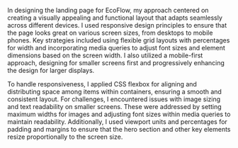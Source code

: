 In designing the landing page for EcoFlow, my approach centered on creating a visually appealing and functional layout that adapts seamlessly across different devices. I used responsive design principles to ensure that the page looks great on various screen sizes, from desktops to mobile phones. Key strategies included using flexible grid layouts with percentages for width and incorporating media queries to adjust font sizes and element dimensions based on the screen width. I also utilized a mobile-first approach, designing for smaller screens first and progressively enhancing the design for larger displays.

To handle responsiveness, I applied CSS flexbox for aligning and distributing space among items within containers, ensuring a smooth and consistent layout. For challenges, I encountered issues with image sizing and text readability on smaller screens. These were addressed by setting maximum widths for images and adjusting font sizes within media queries to maintain readability. Additionally, I used viewport units and percentages for padding and margins to ensure that the hero section and other key elements resize proportionally to the screen size.
